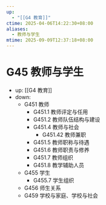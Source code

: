 ```yaml
---
up:
  - "[[G4 教育]]"
ctime: 2025-04-06T14:22:30+08:00
aliases:
  - 教师与学生
mtime: 2025-09-09T12:37:18+08:00
---
```


# G45 教师与学生

- up: [[G4 教育]]
- down:	
	- G451 教师
		- G451.1 教师评定与任用
		- G451.2 教师队伍结构与建设
		- G451.4 教师与社会
			- G451.42 教师兼职
		- G451.5 教师职称与待遇
		- G451.6 教师职责与修养
		- G451.7 教师组织
		- G451.8 教学辅助人员
	- G455 学生
		- G455.7 学生组织
	- G456 师生关系
	- G459 学校与家庭、学校与社会
	
